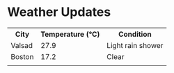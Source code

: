 # Weather Updates

<!-- WEATHER-UPDATE-START -->
<table><tr><th>City</th><th>Temperature (°C)</th><th>Condition</th></tr><tr><td>Valsad</td><td>27.9</td><td>Light rain shower</td></tr><tr><td>Boston</td><td>17.2</td><td>Clear</td></tr><tr><td></td><td></td><td></td></tr></table>
<!-- WEATHER-UPDATE-END -->
